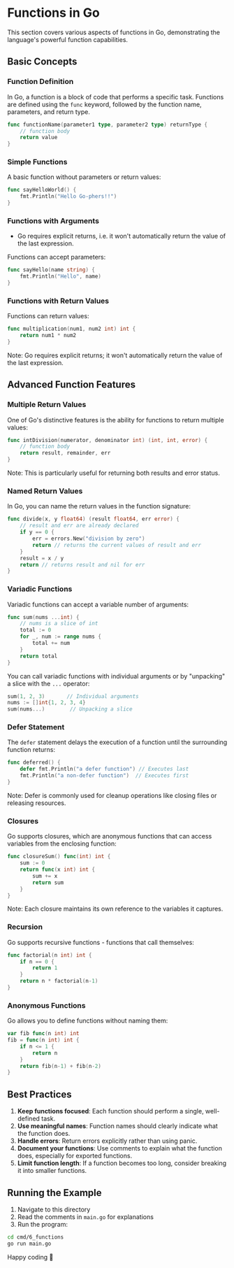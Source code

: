 # Functions in Go

This section covers various aspects of functions in Go, demonstrating the language's powerful function capabilities.

## Basic Concepts

### Function Definition

In Go, a function is a block of code that performs a specific task. Functions are defined using the `func` keyword, followed by the function name, parameters, and return type.

```go
func functionName(parameter1 type, parameter2 type) returnType {
    // function body
    return value
}
```

### Simple Functions

A basic function without parameters or return values:

```go
func sayHelloWorld() {
    fmt.Println("Hello Go-phers!!")
}
```

### Functions with Arguments

- Go requires explicit returns, i.e. it won't automatically return the value of the last expression.

Functions can accept parameters:

```go
func sayHello(name string) {
    fmt.Println("Hello", name)
}
```

### Functions with Return Values

Functions can return values:

```go
func multiplication(num1, num2 int) int {
    return num1 * num2
}
```

Note: Go requires explicit returns; it won't automatically return the value of the last expression.

## Advanced Function Features

### Multiple Return Values

One of Go's distinctive features is the ability for functions to return multiple values:

```go
func intDivision(numerator, denominator int) (int, int, error) {
    // function body
    return result, remainder, err
}
```

Note: This is particularly useful for returning both results and error status.

### Named Return Values

In Go, you can name the return values in the function signature:

```go
func divide(x, y float64) (result float64, err error) {
    // result and err are already declared
    if y == 0 {
        err = errors.New("division by zero")
        return // returns the current values of result and err
    }
    result = x / y
    return // returns result and nil for err
}
```

### Variadic Functions

Variadic functions can accept a variable number of arguments:

```go
func sum(nums ...int) {
    // nums is a slice of int
    total := 0
    for _, num := range nums {
        total += num
    }
    return total
}
```

You can call variadic functions with individual arguments or by "unpacking" a slice with the `...` operator:

```go
sum(1, 2, 3)       // Individual arguments
nums := []int{1, 2, 3, 4}
sum(nums...)        // Unpacking a slice
```

### Defer Statement

The `defer` statement delays the execution of a function until the surrounding function returns:

```go
func deferred() {
    defer fmt.Println("a defer function") // Executes last
    fmt.Println("a non-defer function")  // Executes first
}
```

Note: Defer is commonly used for cleanup operations like closing files or releasing resources.

### Closures

Go supports closures, which are anonymous functions that can access variables from the enclosing function:

```go
func closureSum() func(int) int {
    sum := 0
    return func(x int) int {
        sum += x
        return sum
    }
}
```

Note: Each closure maintains its own reference to the variables it captures.

### Recursion

Go supports recursive functions - functions that call themselves:

```go
func factorial(n int) int {
    if n == 0 {
        return 1
    }
    return n * factorial(n-1)
}
```

### Anonymous Functions

Go allows you to define functions without naming them:

```go
var fib func(n int) int
fib = func(n int) int {
    if n <= 1 {
        return n
    }
    return fib(n-1) + fib(n-2)
}
```

## Best Practices

1. **Keep functions focused**: Each function should perform a single, well-defined task.
2. **Use meaningful names**: Function names should clearly indicate what the function does.
3. **Handle errors**: Return errors explicitly rather than using panic.
4. **Document your functions**: Use comments to explain what the function does, especially for exported functions.
5. **Limit function length**: If a function becomes too long, consider breaking it into smaller functions.

## Running the Example

1. Navigate to this directory
2. Read the comments in `main.go` for explanations
3. Run the program:

```bash
cd cmd/6_functions
go run main.go
```

Happy coding 🚀